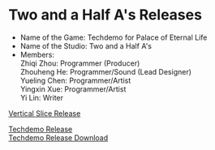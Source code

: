 # Two and a Half A's Releases # 

* Name of the Game: Techdemo for Palace of Eternal Life    
* Name of the Studio: Two and a Half A's    
* Members:  
  Zhiqi Zhou: Programmer (Producer)  
  Zhouheng He: Programmer/Sound (Lead Designer)  
  Yueling Chen: Programmer/Artist  
  Yingxin Xue: Programmer/Artist  
  Yi Lin: Writer  
  
[Vertical Slice Release](/2.5As_VS/index.html)  

[Techdemo Release](/2.5As_Techdemo/index.html)  
[Techdemo Release Download](2.5As_Techdemo.zip)  
